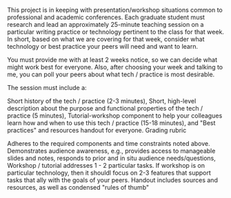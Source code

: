 This project is in keeping with presentation/workshop situations common to professional and academic conferences. Each graduate student must research and lead an approximately 25-minute teaching session on a particular writing practice or technology pertinent to the class for that week. In short, based on what we are covering for that week, consider what technology or best practice your peers will need and want to learn.

You must provide me with at least 2 weeks notice, so we can decide what might work best for everyone. Also, after choosing your week and talking to me, you can poll your peers about what tech / practice is most desirable.

The session must include a:

Short history of the tech / practice (2-3 minutes),
Short, high-level description about the purpose and functional properties of the tech / practice (5 minutes),
Tutorial-workshop component to help your colleagues learn how and when to use this tech / practice (15-18 minutes), and
"Best practices" and resources handout for everyone.
Grading rubric

Adheres to the required components and time constraints noted above.
Demonstrates audience awareness, e.g., provides access to manageable slides and notes, responds to prior and in situ audience needs/questions,
Workshop / tutorial addresses 1 - 2 particular tasks. If workshop is on particular technology, then it shouldl focus on 2-3 features that support tasks that ally with the goals of your peers.
Handout includes sources and resources, as well as condensed "rules of thumb"
